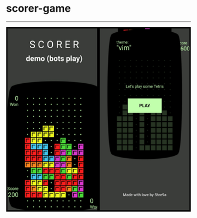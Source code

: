 # scorer-game
---
<img src = "https://github.com/5hre9a/scorer-game/blob/master/PhotoGrid_1596969930613.jpg">
